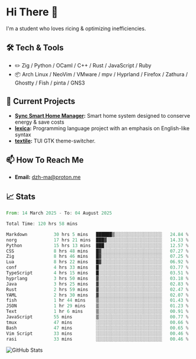 # Hi There 👋
I'm a student who loves ricing & optimizing inefficiencies.
## 🛠️ Tech & Tools
- ✏️  Zig / Python / OCaml / C++ / Rust / JavaScript / Ruby
- 📦 Arch Linux / NeoVim / VMware / mpv / Hyprland / Firefox / Zathura / Ghostty / Fish / pinta / GNS3
## 🔭 Current Projects
- **[Sync Smart Home Manager](https://github.com/dzh-ma/sync):** Smart home system designed to conserve energy & save costs
- **[lexica](https://github.com/dzh-ma/lexica):** Programming language project with an emphasis on English-like syntax
- **[textile](https://github.com/dzh-ma/textile):** TUI GTK theme-switcher.
## 📫 How To Reach Me
- **Email:** [dzh-ma@proton.me](mailto:dzh-ma@proton.me)
## 📈 Stats
<!--START_SECTION:waka-->

```rust
From: 14 March 2025 - To: 04 August 2025

Total Time: 120 hrs 58 mins

Markdown          30 hrs 5 mins   ██████▒░░░░░░░░░░░░░░░░░░   24.84 %
norg              17 hrs 21 mins  ███▓░░░░░░░░░░░░░░░░░░░░░   14.33 %
Python            15 hrs 13 mins  ███░░░░░░░░░░░░░░░░░░░░░░   12.57 %
CSS               8 hrs 48 mins   █▓░░░░░░░░░░░░░░░░░░░░░░░   07.27 %
Zig               8 hrs 46 mins   █▓░░░░░░░░░░░░░░░░░░░░░░░   07.25 %
Lua               8 hrs 22 mins   █▓░░░░░░░░░░░░░░░░░░░░░░░   06.92 %
conf              4 hrs 33 mins   █░░░░░░░░░░░░░░░░░░░░░░░░   03.77 %
TypeScript        4 hrs 15 mins   █░░░░░░░░░░░░░░░░░░░░░░░░   03.51 %
hyprlang          3 hrs 50 mins   ▓░░░░░░░░░░░░░░░░░░░░░░░░   03.18 %
Java              3 hrs 25 mins   ▓░░░░░░░░░░░░░░░░░░░░░░░░   02.83 %
Rust              2 hrs 59 mins   ▓░░░░░░░░░░░░░░░░░░░░░░░░   02.47 %
YAML              2 hrs 30 mins   ▓░░░░░░░░░░░░░░░░░░░░░░░░   02.07 %
fish              1 hr 44 mins    ▒░░░░░░░░░░░░░░░░░░░░░░░░   01.43 %
JSON              1 hr 29 mins    ▒░░░░░░░░░░░░░░░░░░░░░░░░   01.23 %
Text              1 hr 6 mins     ▒░░░░░░░░░░░░░░░░░░░░░░░░   00.91 %
JavaScript        55 mins         ▒░░░░░░░░░░░░░░░░░░░░░░░░   00.77 %
tmux              47 mins         ░░░░░░░░░░░░░░░░░░░░░░░░░   00.66 %
Bash              47 mins         ░░░░░░░░░░░░░░░░░░░░░░░░░   00.65 %
Vim Script        33 mins         ░░░░░░░░░░░░░░░░░░░░░░░░░   00.46 %
rasi              33 mins         ░░░░░░░░░░░░░░░░░░░░░░░░░   00.46 %
```

<!--END_SECTION:waka-->

![GitHub Stats](https://github-readme-stats.vercel.app/api?username=dzh-ma&show_icons=true&theme=transparent)

